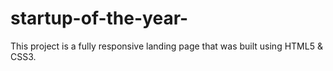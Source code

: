 # startup-of-the-year-
This project is a fully responsive landing page that was built using HTML5 & CSS3.
